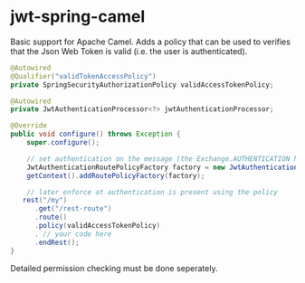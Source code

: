 # jwt-spring-camel
Basic support for Apache Camel. Adds a policy that can be used to verifies that the Json Web Token is valid (i.e. the user is authenticated).

```java
@Autowired
@Qualifier("validTokenAccessPolicy")
private SpringSecurityAuthorizationPolicy validAccessTokenPolicy;

@Autowired
private JwtAuthenticationProcessor<?> jwtAuthenticationProcessor;

@Override
public void configure() throws Exception {
    super.configure();

    // set authentication on the message (the Exchange.AUTHENTICATION header)
    JwtAuthenticationRoutePolicyFactory factory = new JwtAuthenticationRoutePolicyFactory(jwtAuthenticationProcessor);
    getContext().addRoutePolicyFactory(factory);

    // later enforce at authentication is present using the policy
   rest("/my")
      .get("/rest-route") 
      .route()
      .policy(validAccessTokenPolicy)
      . // your code here
      .endRest();
}


```

Detailed permission checking must be done seperately.
